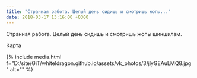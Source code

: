 ```yaml
---
title: "Странная работа. Целый день сидишь и смотришь жопы..."
date: 2018-03-17 13:16:00 +0300
---
```


Странная работа. Целый день сидишь и смотришь жопы шиншилам.

Карта

{% include media.html f="D:/site/GiT/whiteldragon.github.io/assets/vk_photos/3/jlyGEAuLMQ8.jpg" alt="" %}
